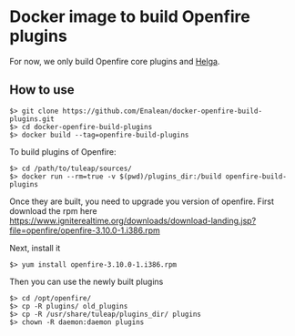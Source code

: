 # Docker image to build Openfire plugins

For now, we only build Openfire core plugins and [Helga](https://community.igniterealtime.org/docs/DOC-1080).

## How to use

    $> git clone https://github.com/Enalean/docker-openfire-build-plugins.git
    $> cd docker-openfire-build-plugins
    $> docker build --tag=openfire-build-plugins


To build plugins of Openfire:

    $> cd /path/to/tuleap/sources/
    $> docker run --rm=true -v $(pwd)/plugins_dir:/build openfire-build-plugins

Once they are built, you need to upgrade you version of openfire. First download the rpm here
https://www.igniterealtime.org/downloads/download-landing.jsp?file=openfire/openfire-3.10.0-1.i386.rpm

Next, install it

    $> yum install openfire-3.10.0-1.i386.rpm

Then you can use the newly built plugins

    $> cd /opt/openfire/
    $> cp -R plugins/ old_plugins
    $> cp -R /usr/share/tuleap/plugins_dir/ plugins
    $> chown -R daemon:daemon plugins

